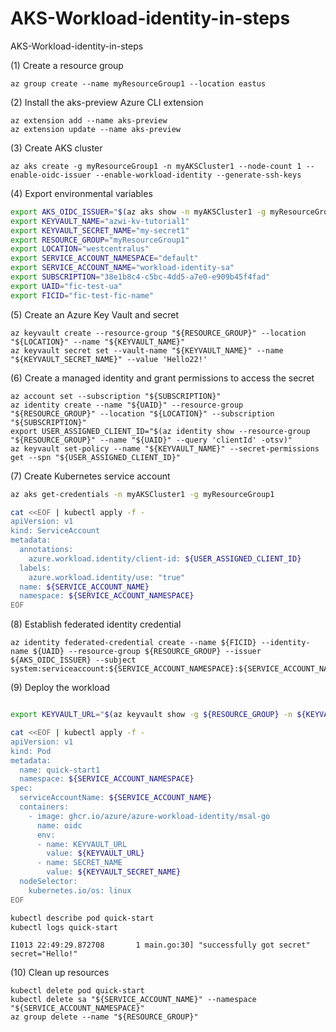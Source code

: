 # AKS-Workload-identity-in-steps
AKS-Workload-identity-in-steps




(1) Create a resource group
```azurecli
az group create --name myResourceGroup1 --location eastus
```

(2) Install the aks-preview Azure CLI extension
```azurecli
az extension add --name aks-preview
az extension update --name aks-preview
```

(3) Create AKS cluster
```azurecli
az aks create -g myResourceGroup1 -n myAKSCluster1 --node-count 1 --enable-oidc-issuer --enable-workload-identity --generate-ssh-keys
```
(4) Export environmental variables
```bash
export AKS_OIDC_ISSUER="$(az aks show -n myAKSCluster1 -g myResourceGroup1 --query "oidcIssuerProfile.issuerUrl" -otsv)"
export KEYVAULT_NAME="azwi-kv-tutorial1"
export KEYVAULT_SECRET_NAME="my-secret1"
export RESOURCE_GROUP="myResourceGroup1"
export LOCATION="westcentralus"
export SERVICE_ACCOUNT_NAMESPACE="default"
export SERVICE_ACCOUNT_NAME="workload-identity-sa"
export SUBSCRIPTION="38e1b8c4-c5bc-4dd5-a7e0-e909b45f4fad"
export UAID="fic-test-ua"
export FICID="fic-test-fic-name"
```
(5) Create an Azure Key Vault and secret

```azurecli
az keyvault create --resource-group "${RESOURCE_GROUP}" --location "${LOCATION}" --name "${KEYVAULT_NAME}"
az keyvault secret set --vault-name "${KEYVAULT_NAME}" --name "${KEYVAULT_SECRET_NAME}" --value 'Hello22!'
```
(6) Create a managed identity and grant permissions to access the secret

```azurecli
az account set --subscription "${SUBSCRIPTION}"
az identity create --name "${UAID}" --resource-group "${RESOURCE_GROUP}" --location "${LOCATION}" --subscription "${SUBSCRIPTION}"
export USER_ASSIGNED_CLIENT_ID="$(az identity show --resource-group "${RESOURCE_GROUP}" --name "${UAID}" --query 'clientId' -otsv)"
az keyvault set-policy --name "${KEYVAULT_NAME}" --secret-permissions get --spn "${USER_ASSIGNED_CLIENT_ID}"
```

(7) Create Kubernetes service account

```bash
az aks get-credentials -n myAKSCluster1 -g myResourceGroup1

cat <<EOF | kubectl apply -f -
apiVersion: v1
kind: ServiceAccount
metadata:
  annotations:
    azure.workload.identity/client-id: ${USER_ASSIGNED_CLIENT_ID}
  labels:
    azure.workload.identity/use: "true"
  name: ${SERVICE_ACCOUNT_NAME}
  namespace: ${SERVICE_ACCOUNT_NAMESPACE}
EOF
```
(8) Establish federated identity credential

```azurecli
az identity federated-credential create --name ${FICID} --identity-name ${UAID} --resource-group ${RESOURCE_GROUP} --issuer ${AKS_OIDC_ISSUER} --subject system:serviceaccount:${SERVICE_ACCOUNT_NAMESPACE}:${SERVICE_ACCOUNT_NAME}

```
(9) Deploy the workload

```bash

export KEYVAULT_URL="$(az keyvault show -g ${RESOURCE_GROUP} -n ${KEYVAULT_NAME} --query properties.vaultUri -o tsv)"

cat <<EOF | kubectl apply -f -
apiVersion: v1
kind: Pod
metadata:
  name: quick-start1
  namespace: ${SERVICE_ACCOUNT_NAMESPACE}
spec:
  serviceAccountName: ${SERVICE_ACCOUNT_NAME}
  containers:
    - image: ghcr.io/azure/azure-workload-identity/msal-go
      name: oidc
      env:
      - name: KEYVAULT_URL
        value: ${KEYVAULT_URL}
      - name: SECRET_NAME
        value: ${KEYVAULT_SECRET_NAME}
  nodeSelector:
    kubernetes.io/os: linux
EOF

kubectl describe pod quick-start
kubectl logs quick-start
```

```output
I1013 22:49:29.872708       1 main.go:30] "successfully got secret" secret="Hello!"
```
(10) Clean up resources

```azurecli
kubectl delete pod quick-start
kubectl delete sa "${SERVICE_ACCOUNT_NAME}" --namespace "${SERVICE_ACCOUNT_NAMESPACE}"
az group delete --name "${RESOURCE_GROUP}"
```
